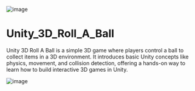 ![image](https://github.com/user-attachments/assets/45a67510-1616-45c2-8209-15a3a28b94ec)


# Unity_3D_Roll_A_Ball
Unity 3D Roll A Ball is a simple 3D game where players control a ball to collect items in a 3D environment. It introduces basic Unity concepts like physics, movement, and collision detection, offering a hands-on way to learn how to build interactive 3D games in Unity.

![image](https://github.com/user-attachments/assets/b8db2352-0c8a-4879-8095-78fbb8c75d4e)

